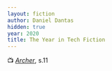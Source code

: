 ```yaml
---
layout: fiction
author: Daniel Dantas
hidden: true
year: 2020
title: The Year in Tech Fiction
---
```


📺 [_Archer_](https://en.wikipedia.org/wiki/Archer_season_11), s.11 <!-- 3/10/2025 -->

